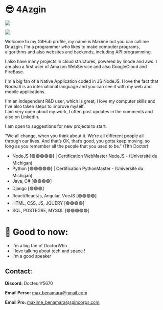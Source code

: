 # 😎 4Azgin
<img src="https://media.giphy.com/media/4A1ySuQE9tfFIv2bEY/giphy.gif">

<a href="https://www.codewars.com/users/DoctorWhoFR/"><img src="https://www.codewars.com/users/DoctorWhoFR/badges/large"></a>

Welcome to my GitHub profile, my name is Maxime but you can call me Dr.azgin. 
I'm a programmer who likes to make computer programs, algorithms and also websites and backends, including API programming.

I also have many projects in cloud structures, powered by linode and aws.
I am also a first user of Amazon WebService and also GoogleCloud and FireBase.

I'm a big fan of a Native Application coded in JS NodeJS. 
I love the fact that NodeJS is an international language and you can see it with my web and mobile applications.

I'm an independent R&D user, which is great, I love my computer skills and I've also taken steps to improve myself.          
I am very open about my work, I often post updates in the comments and also on LinkedIn.         

I am open to suggestions for new projects to start.     

"We all change, when you think about it. We’re all different people all through our lives. And that’s OK, that’s good, you gotta keep moving, so long as you remember all the people that you used to be." (11th Doctor)

  - NodeJS [🟢🟢🟢🟢🟢] | Certification WebMaster NodeJS - (Université du Michigan)
  - Python [🟢🟢🟢🟢🟢] | Certification PythonMaster - (Université du Michigan)
  - Java, C#  [🟢🟢🟢🟢] 
  - Django [🟢🟢🟢]
  - React/ReactJs, Angular, VueJS [🟢🟢🟢🟢] 
  - HTML, CSS, JS, JQUERY [🟢🟢🟢🟢] 
  - SQL, POSTEGRE, MYSQL [🟢🟢🟢🟢🟢] 

# 🥰 Good to now:

  - I'm a big fan of DoctorWho
  - I love talking about tech and space !
  - I'm a good speaker 

## Contact: 

**Discord:** Docteur#5670

**Email Perso:** max.benamara@gmail.com

**Email Pro:** maxime_benamara@spincorps.com

